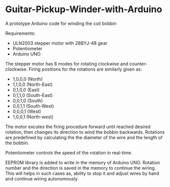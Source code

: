# Guitar-Pickup-Winder-with-Arduino
A prototype Arduino code for winding the coil bobbin

Requirements:
- ULN2003 stepper motor with 28BYJ-48 gear
- Potentiometer
- Arduino UNO

The stepper motor has 8 modes for rotating clockwise and counter-clockwise. Firing positions for the rotations are similarly given as:
- 1,0,0,0 (North) 
- 1,1,0,0 (North-East)
- 0,1,0,0 (East)
- 0,1,1,0 (South-East)
- 0,0,1,0 (South)
- 0,0,1,1 (South-West)
- 0,0,0,1 (West)
- 1,0,0,1 (North-west)

The motor excutes the firing procedure forward until reached desired rotation, then changes its direction to wind the bobbin backwards. 
Rotations are predefined by calculating the the diameter of the wire and the length of the bobbin.

Potentiometer controls the speed of the rotation in real-time.

EEPROM library is added to write in the memory of Arduino UNO. Rotation number and the direction is saved in the memory to continue the wiring. 
This will helps in such cases as, ability to stop it and adjust wires by hand and continue wiring autonomously.
